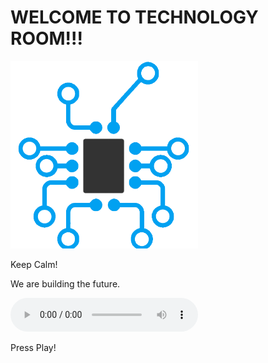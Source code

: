 
<html lang="pt-br">
<head>
	<title>WELCOME TO TECHNOLOGY ROOM</title>
	<meta charset="utf-8">
	<link rel="stylesheet" type="text/css" href="estilo.css">
</head>
<body>
	<div>
		<h1 id="cabecalho">WELCOME TO TECHNOLOGY ROOM!!!</h1>
	</div>
	<div class="image"> <img src="logo.png" width="300px">	 </div>

<p>Keep Calm!</p>
<p>We are building the future.</p>
	<div>
		<audio autoplay="autoplay" controls="controls">
			<source src="speech.mp3" type="audio/mpeg"></source>	
		 </audio>
	</div>
<p>Press Play!</p>
</body>
</html> 
